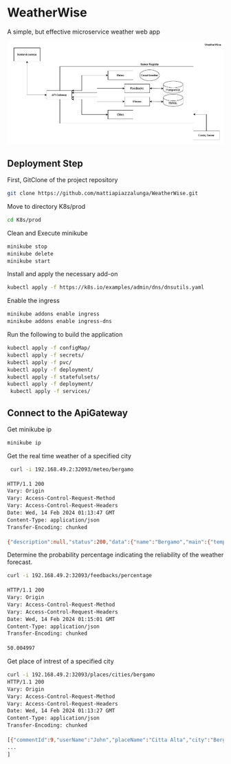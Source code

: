# WeatherWise

A simple, but effective microservice weather web app

![Application Architecture](/documents/architecture.jpeg)

## Deployment Step 

First, GitClone of the project repository
```bash
git clone https://github.com/mattiapiazzalunga/WeatherWise.git
```
Move to directory K8s/prod 

```bash
cd K8s/prod
```
Clean and Execute minikube 
```bash
minikube stop
minikube delete
minikube start 
```
Install and apply the necessary add-on
```bash
kubectl apply -f https://k8s.io/examples/admin/dns/dnsutils.yaml
```

Enable the ingress
```bash
minikube addons enable ingress
minikube addons enable ingress-dns
```

Run the following to build the application 
```bash
kubectl apply -f configMap/
kubectl apply -f secrets/
kubectl apply -f pvc/
kubectl apply -f deployment/
kubectl apply -f statefulsets/
kubectl apply -f deployment/
 kubectl apply -f services/
 ```

## Connect to the ApiGateway

Get minikube ip 
```bash
minikube ip
```

Get the real time weather of a  specified city 
```bash
 curl -i 192.168.49.2:32093/meteo/bergamo

HTTP/1.1 200 
Vary: Origin
Vary: Access-Control-Request-Method
Vary: Access-Control-Request-Headers
Date: Wed, 14 Feb 2024 01:13:47 GMT
Content-Type: application/json
Transfer-Encoding: chunked

{"description":null,"status":200,"data":{"name":"Bergamo","main":{"temp":6.71,"pressure":1022,"humidity":68,"temp_min":3.8,"temp_max":8.6},"weather":[{"id":802,"main":"Clouds","description":"scattered clouds","icon":"03n"}]}}
```

Determine the probability percentage indicating the reliability of the weather forecast.
```bash
curl -i 192.168.49.2:32093/feedbacks/percentage

HTTP/1.1 200 
Vary: Origin
Vary: Access-Control-Request-Method
Vary: Access-Control-Request-Headers
Date: Wed, 14 Feb 2024 01:15:01 GMT
Content-Type: application/json
Transfer-Encoding: chunked

50.004997

```

Get place of intrest of a specified city 
```bash
curl -i 192.168.49.2:32093/places/cities/bergamo
HTTP/1.1 200 
Vary: Origin
Vary: Access-Control-Request-Method
Vary: Access-Control-Request-Headers
Date: Wed, 14 Feb 2024 01:13:27 GMT
Content-Type: application/json
Transfer-Encoding: chunked

[{"commentId":9,"userName":"John","placeName":"Citta Alta","city":"Bergamo","description":"This is a great place to visit","rating":5},{"commentId":10,"userName":"John","placeName":"Cappella Colleoni","city":"Bergamo","description":"This is a great place to visit","rating":5},
...
]
```


